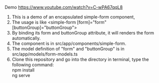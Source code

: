 
Demo https://www.youtube.com/watch?v=C-wPA67qqL8
1. This is a demo of an encapsulated simple-form component, <simple-form>
2. The usage is like <simple-form [form]="form" [buttonGroup]="buttonGroup"></simple-form>
3. By binding its form and buttonGroup attribute, it will renders the form automatically.
4. The component is in src/app/components/simple-form.
5. The model definition of "form" and "buttonGroup" is in src/app/models/form-models.ts
6. Clone this repository and go into the directory in terminal, type the following command:  
npm install  
ng serve

